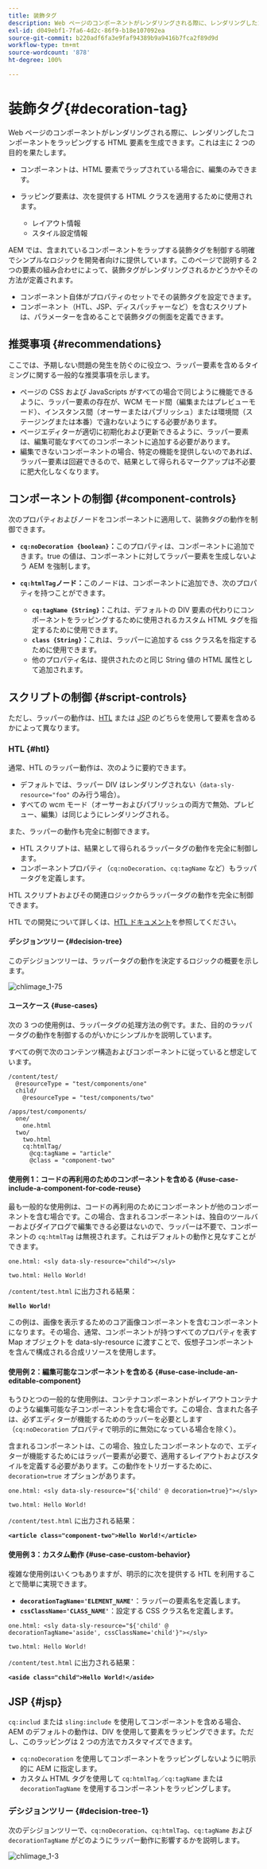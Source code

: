 ```yaml
---
title: 装飾タグ
description: Web ページのコンポーネントがレンダリングされる際に、レンダリングしたコンポーネントをラッピングする HTML 要素を生成できます。AEM では、含まれているコンポーネントをラップする装飾タグを制御する明確でシンプルなロジックを開発者向けに提供しています。
exl-id: d049ebf1-7fa6-4d2c-86f9-b18e107092ea
source-git-commit: b220adf6fa3e9faf94389b9a9416b7fca2f89d9d
workflow-type: tm+mt
source-wordcount: '878'
ht-degree: 100%

---
```


# 装飾タグ{#decoration-tag}

Web ページのコンポーネントがレンダリングされる際に、レンダリングしたコンポーネントをラッピングする HTML 要素を生成できます。これは主に 2 つの目的を果たします。

* コンポーネントは、HTML 要素でラップされている場合に、編集のみできます。
* ラッピング要素は、次を提供する HTML クラスを適用するために使用されます。

   * レイアウト情報
   * スタイル設定情報

AEM では、含まれているコンポーネントをラップする装飾タグを制御する明確でシンプルなロジックを開発者向けに提供しています。このページで説明する 2 つの要素の組み合わせによって、装飾タグがレンダリングされるかどうかやその方法が定義されます。

* コンポーネント自体がプロパティのセットでその装飾タグを設定できます。
* コンポーネント（HTL、JSP、ディスパッチャーなど）を含むスクリプトは、パラメーターを含めることで装飾タグの側面を定義できます。

## 推奨事項 {#recommendations}

ここでは、予期しない問題の発生を防ぐのに役立つ、ラッパー要素を含めるタイミングに関する一般的な推奨事項を示します。

* ページの CSS および JavaScripts がすべての場合で同じように機能できるように、ラッパー要素の存在が、WCM モード間（編集またはプレビューモード）、インスタンス間（オーサーまたはパブリッシュ）または環境間（ステージングまたは本番）で違わないようにする必要があります。
* ページエディターが適切に初期化および更新できるように、ラッパー要素は、編集可能なすべてのコンポーネントに追加する必要があります。
* 編集できないコンポーネントの場合、特定の機能を提供しないのであれば、ラッパー要素は回避できるので、結果として得られるマークアップは不必要に肥大化しなくなります。

## コンポーネントの制御 {#component-controls}

次のプロパティおよびノードをコンポーネントに適用して、装飾タグの動作を制御できます。

* **`cq:noDecoration {boolean}`：**&#x200B;このプロパティは、コンポーネントに追加できます。true の値は、コンポーネントに対してラッパー要素を生成しないよう AEM を強制します。

* **`cq:htmlTag`ノード：**&#x200B;このノードは、コンポーネントに追加でき、次のプロパティを持つことができます。

   * **`cq:tagName {String}`：**&#x200B;これは、デフォルトの DIV 要素の代わりにコンポーネントをラッピングするために使用されるカスタム HTML タグを指定するために使用できます。
   * **`class {String}`：**&#x200B;これは、ラッパーに追加する css クラス名を指定するために使用できます。
   * 他のプロパティ名は、提供されたのと同じ String 値の HTML 属性として追加されます。

## スクリプトの制御 {#script-controls}

ただし、ラッパーの動作は、[HTL](/help/sites-developing/decoration-tag.md#htl) または [JSP](/help/sites-developing/decoration-tag.md#jsp) のどちらを使用して要素を含めるかによって異なります。

### HTL {#htl}

通常、HTL のラッパー動作は、次のように要約できます。

* デフォルトでは、ラッパー DIV はレンダリングされない（`data-sly-resource="foo"` のみ行う場合）。
* すべての wcm モード（オーサーおよびパブリッシュの両方で無効、プレビュー、編集）は同じようにレンダリングされる。

また、ラッパーの動作も完全に制御できます。

* HTL スクリプトは、結果として得られるラッパータグの動作を完全に制御します。
* コンポーネントプロパティ（`cq:noDecoration`、`cq:tagName` など）もラッパータグを定義します。

HTL スクリプトおよびその関連ロジックからラッパータグの動作を完全に制御できます。

HTL での開発について詳しくは、[HTL ドキュメント](https://docs.adobe.com/content/help/ja-JP/experience-manager-htl/using/overview.html)を参照してください。

#### デシジョンツリー {#decision-tree}

このデシジョンツリーは、ラッパータグの動作を決定するロジックの概要を示します。

![chlimage_1-75](assets/chlimage_1-75a.png)

#### ユースケース {#use-cases}

次の 3 つの使用例は、ラッパータグの処理方法の例です。また、目的のラッパータグの動作を制御するのがいかにシンプルかを説明しています。

すべての例で次のコンテンツ構造およびコンポーネントに従っていると想定しています。

```
/content/test/
  @resourceType = "test/components/one"
  child/
    @resourceType = "test/components/two"
```

```
/apps/test/components/
  one/
    one.html
  two/
    two.html
    cq:htmlTag/
      @cq:tagName = "article"
      @class = "component-two"
```

#### 使用例 1：コードの再利用のためのコンポーネントを含める {#use-case-include-a-component-for-code-reuse}

最も一般的な使用例は、コードの再利用のためにコンポーネントが他のコンポーネントを含む場合です。この場合、含まれるコンポーネントは、独自のツールバーおよびダイアログで編集できる必要はないので、ラッパーは不要で、コンポーネントの `cq:htmlTag` は無視されます。これはデフォルトの動作と見なすことができます。

`one.html: <sly data-sly-resource="child"></sly>`

`two.html: Hello World!`

`/content/test.html` に出力される結果：

**`Hello World!`**

この例は、画像を表示するためのコア画像コンポーネントを含むコンポーネントになります。その場合、通常、コンポーネントが持つすべてのプロパティを表す Map オブジェクトを data-sly-resource に渡すことで、仮想子コンポーネントを含んで構成される合成リソースを使用します。

#### 使用例 2：編集可能なコンポーネントを含める {#use-case-include-an-editable-component}

もうひとつの一般的な使用例は、コンテナコンポーネントがレイアウトコンテナのような編集可能な子コンポーネントを含む場合です。この場合、含まれた各子は、必ずエディターが機能するためのラッパーを必要とします（`cq:noDecoration` プロパティで明示的に無効になっている場合を除く）。

含まれるコンポーネントは、この場合、独立したコンポーネントなので、エディターが機能するためにはラッパー要素が必要で、適用するレイアウトおよびスタイルを定義する必要があります。この動作をトリガーするために、`decoration=true` オプションがあります。

`one.html: <sly data-sly-resource="${'child' @ decoration=true}"></sly>`

`two.html: Hello World!`

`/content/test.html` に出力される結果：

**`<article class="component-two">Hello World!</article>`**

#### 使用例 3：カスタム動作 {#use-case-custom-behavior}

複雑な使用例はいくつもありますが、明示的に次を提供する HTL を利用することで簡単に実現できます。

* **`decorationTagName='ELEMENT_NAME'`**：ラッパーの要素名を定義します。
* **`cssClassName='CLASS_NAME'`**：設定する CSS クラス名を定義します。

`one.html: <sly data-sly-resource="${'child' @ decorationTagName='aside', cssClassName='child'}"></sly>`

`two.html: Hello World!`

`/content/test.html` に出力される結果：

**`<aside class="child">Hello World!</aside>`**

## JSP {#jsp}

`cq:includ` または `sling:include` を使用してコンポーネントを含める場合、AEM のデフォルトの動作は、DIV を使用して要素をラッピングできます。ただし、このラッピングは 2 つの方法でカスタマイズできます。

* `cq:noDecoration` を使用してコンポーネントをラッピングしないように明示的に AEM に指定します。
* カスタム HTML タグを使用して `cq:htmlTag`／`cq:tagName` または `decorationTagName` を使用するコンポーネントをラッピングします。

### デシジョンツリー {#decision-tree-1}

次のデシジョンツリーで、`cq:noDecoration`、`cq:htmlTag`、`cq:tagName` および `decorationTagName` がどのようにラッパー動作に影響するかを説明します。

![chlimage_1-3](assets/chlimage_1-3a.jpeg)
